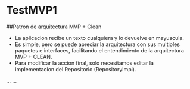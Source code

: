# TestMVP1
##Patron de arquitectura MVP + Clean
- La aplicacion recibe un texto cualquiera y lo devuelve en mayuscula.
- Es simple, pero se puede apreciar la arquitectura con sus multiples paquetes e interfaces, facilitando el entendimiento
de la arquitectura MVP + CLEAN. 
- Para modificar la accion final, solo necesitamos editar la implementacion del Repositorio (RepositoryImpl).

... ...
